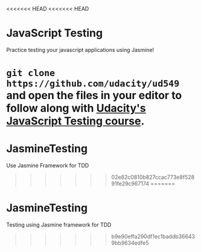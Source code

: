 <<<<<<< HEAD
<<<<<<< HEAD
# JavaScript Testing

Practice testing your javascript applications using Jasmine!

`git clone https://github.com/udacity/ud549` and open the files in your editor to follow along with [Udacity's JavaScript Testing course](https://www.udacity.com/course/javascript-testing--ud549).
=======
# JasmineTesting
Use Jasmine Framework for TDD
>>>>>>> 02e82c0810b827ccac773e8f52891fe29c967174
=======
# JasmineTesting
Testing using Jasmine framework for TDD
>>>>>>> b9e90effa290df1ec1baddb366439bb9634edfe5
